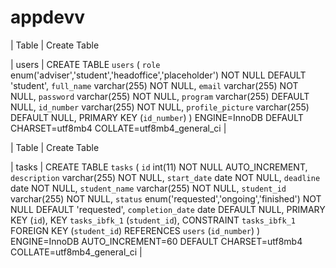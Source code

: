 # appdevv

| Table | Create Table

| users | CREATE TABLE `users` (
  `role` enum('adviser','student','headoffice','placeholder') NOT NULL DEFAULT 'student',
  `full_name` varchar(255) NOT NULL,
  `email` varchar(255) NOT NULL,
  `password` varchar(255) NOT NULL,
  `program` varchar(255) DEFAULT NULL,
  `id_number` varchar(255) NOT NULL,
  `profile_picture` varchar(255) DEFAULT NULL,
  PRIMARY KEY (`id_number`)
) ENGINE=InnoDB DEFAULT CHARSET=utf8mb4 COLLATE=utf8mb4_general_ci |

| Table | Create Table

| tasks | CREATE TABLE `tasks` (
  `id` int(11) NOT NULL AUTO_INCREMENT,
  `description` varchar(255) NOT NULL,
  `start_date` date NOT NULL,
  `deadline` date NOT NULL,
  `student_name` varchar(255) NOT NULL,
  `student_id` varchar(255) NOT NULL,
  `status` enum('requested','ongoing','finished') NOT NULL DEFAULT 'requested',
  `completion_date` date DEFAULT NULL,
  PRIMARY KEY (`id`),
  KEY `tasks_ibfk_1` (`student_id`),
  CONSTRAINT `tasks_ibfk_1` FOREIGN KEY (`student_id`) REFERENCES `users` (`id_number`)
) ENGINE=InnoDB AUTO_INCREMENT=60 DEFAULT CHARSET=utf8mb4 COLLATE=utf8mb4_general_ci |
